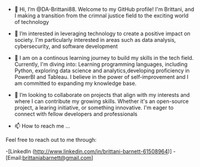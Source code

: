- 👋 Hi, I’m @DA-Brittani88. Welcome to my GitHub profile! I'm Brittani, and I making a transition from the crimnal justice field to the exciting world of technology
- 👀 I’m interested in leveraging technology to create a positive impact on society. I'm particularly interested in areas such as data analysis, cybersecurity, and software development
- 🌱 I am on a continous learning journey to build my skills in the tech field. Currently, I'm diving into: Learning programming languages, including Python, exploring data science and analytics,developing proficiency in PowerBI and Tableau. I believe in the power of self-improvement and I am committed to expanding my knowledge base.

- 💞️ I’m looking to collaborate on projects that align with my interests and where I can contribute my growing skills. Whether it's an open-source project, a learing initiative, or something innovative. I'm eager to connect with fellow developers and professionals

- 📫 How to reach me ...
 
Feel free to reach out to me through:

  -[LinkedIn (http://www.linkedin.com/in/brittani-barnett-61508964)]
  -[Email:brittaniabarnett@gmail.com]

<!---
DA-Brittani88/DA-Brittani88 is a ✨ special ✨ repository because its `README.md` (this file) appears on your GitHub profile.
You can click the Preview link to take a look at your changes.
--->
